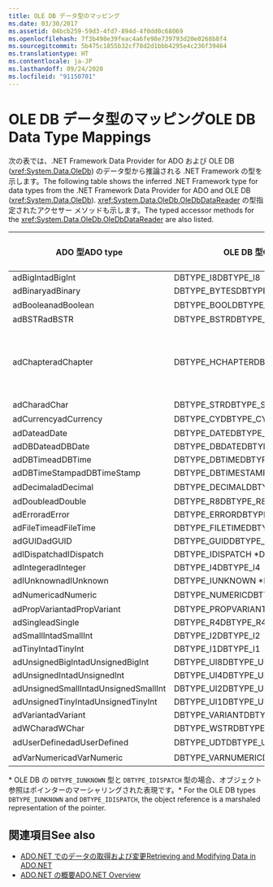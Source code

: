 ```yaml
---
title: OLE DB データ型のマッピング
ms.date: 03/30/2017
ms.assetid: 04bcb259-59d3-4fd7-894d-4f0dd0c68069
ms.openlocfilehash: 7f3b498e39feac4a6fe98e739793d20e0268b8f4
ms.sourcegitcommit: 5b475c1855b32cf78d2d1bbb4295e4c236f39464
ms.translationtype: HT
ms.contentlocale: ja-JP
ms.lasthandoff: 09/24/2020
ms.locfileid: "91150701"
---
```

# <a name="ole-db-data-type-mappings"></a><span data-ttu-id="eba21-102">OLE DB データ型のマッピング</span><span class="sxs-lookup"><span data-stu-id="eba21-102">OLE DB Data Type Mappings</span></span>

<span data-ttu-id="eba21-103">次の表では、.NET Framework Data Provider for ADO および OLE DB (<xref:System.Data.OleDb>) のデータ型から推論される .NET Framework の型を示します。</span><span class="sxs-lookup"><span data-stu-id="eba21-103">The following table shows the inferred .NET Framework type for data types from the .NET Framework Data Provider for ADO and OLE DB (<xref:System.Data.OleDb>).</span></span> <span data-ttu-id="eba21-104"><xref:System.Data.OleDb.OleDbDataReader> の型指定されたアクセサー メソッドも示します。</span><span class="sxs-lookup"><span data-stu-id="eba21-104">The typed accessor methods for the <xref:System.Data.OleDb.OleDbDataReader> are also listed.</span></span>  
  
|<span data-ttu-id="eba21-105">ADO 型</span><span class="sxs-lookup"><span data-stu-id="eba21-105">ADO type</span></span>|<span data-ttu-id="eba21-106">OLE DB 型</span><span class="sxs-lookup"><span data-stu-id="eba21-106">OLE DB type</span></span>|<span data-ttu-id="eba21-107">.NET Framework 型</span><span class="sxs-lookup"><span data-stu-id="eba21-107">.NET Framework type</span></span>|<span data-ttu-id="eba21-108">.NET Framework の型指定されたアクセサー</span><span class="sxs-lookup"><span data-stu-id="eba21-108">.NET Framework typed accessor</span></span>|  
|--------------|-----------------|----------------------------------------------------------------------|--------------------------------------------------------------------------------|  
|<span data-ttu-id="eba21-109">adBigInt</span><span class="sxs-lookup"><span data-stu-id="eba21-109">adBigInt</span></span>|<span data-ttu-id="eba21-110">DBTYPE_I8</span><span class="sxs-lookup"><span data-stu-id="eba21-110">DBTYPE_I8</span></span>|<span data-ttu-id="eba21-111">Int64</span><span class="sxs-lookup"><span data-stu-id="eba21-111">Int64</span></span>|<span data-ttu-id="eba21-112">GetInt64()</span><span class="sxs-lookup"><span data-stu-id="eba21-112">GetInt64()</span></span>|  
|<span data-ttu-id="eba21-113">adBinary</span><span class="sxs-lookup"><span data-stu-id="eba21-113">adBinary</span></span>|<span data-ttu-id="eba21-114">DBTYPE_BYTES</span><span class="sxs-lookup"><span data-stu-id="eba21-114">DBTYPE_BYTES</span></span>|<span data-ttu-id="eba21-115">Byte[]</span><span class="sxs-lookup"><span data-stu-id="eba21-115">Byte[]</span></span>|<span data-ttu-id="eba21-116">GetBytes()</span><span class="sxs-lookup"><span data-stu-id="eba21-116">GetBytes()</span></span>|  
|<span data-ttu-id="eba21-117">adBoolean</span><span class="sxs-lookup"><span data-stu-id="eba21-117">adBoolean</span></span>|<span data-ttu-id="eba21-118">DBTYPE_BOOL</span><span class="sxs-lookup"><span data-stu-id="eba21-118">DBTYPE_BOOL</span></span>|<span data-ttu-id="eba21-119">ブール型</span><span class="sxs-lookup"><span data-stu-id="eba21-119">Boolean</span></span>|<span data-ttu-id="eba21-120">GetBoolean()</span><span class="sxs-lookup"><span data-stu-id="eba21-120">GetBoolean()</span></span>|  
|<span data-ttu-id="eba21-121">adBSTR</span><span class="sxs-lookup"><span data-stu-id="eba21-121">adBSTR</span></span>|<span data-ttu-id="eba21-122">DBTYPE_BSTR</span><span class="sxs-lookup"><span data-stu-id="eba21-122">DBTYPE_BSTR</span></span>|<span data-ttu-id="eba21-123">String</span><span class="sxs-lookup"><span data-stu-id="eba21-123">String</span></span>|<span data-ttu-id="eba21-124">GetString()</span><span class="sxs-lookup"><span data-stu-id="eba21-124">GetString()</span></span>|  
|<span data-ttu-id="eba21-125">adChapter</span><span class="sxs-lookup"><span data-stu-id="eba21-125">adChapter</span></span>|<span data-ttu-id="eba21-126">DBTYPE_HCHAPTER</span><span class="sxs-lookup"><span data-stu-id="eba21-126">DBTYPE_HCHAPTER</span></span>|<span data-ttu-id="eba21-127">`DataReader` によってサポートされます。</span><span class="sxs-lookup"><span data-stu-id="eba21-127">Supported through the `DataReader`.</span></span> <span data-ttu-id="eba21-128">「[DataReader によるデータの取得](retrieving-data-using-a-datareader.md)」をご覧ください。</span><span class="sxs-lookup"><span data-stu-id="eba21-128">See [Retrieving Data Using a DataReader](retrieving-data-using-a-datareader.md).</span></span>|<span data-ttu-id="eba21-129">GetValue()</span><span class="sxs-lookup"><span data-stu-id="eba21-129">GetValue()</span></span>|  
|<span data-ttu-id="eba21-130">adChar</span><span class="sxs-lookup"><span data-stu-id="eba21-130">adChar</span></span>|<span data-ttu-id="eba21-131">DBTYPE_STR</span><span class="sxs-lookup"><span data-stu-id="eba21-131">DBTYPE_STR</span></span>|<span data-ttu-id="eba21-132">String</span><span class="sxs-lookup"><span data-stu-id="eba21-132">String</span></span>|<span data-ttu-id="eba21-133">GetString()</span><span class="sxs-lookup"><span data-stu-id="eba21-133">GetString()</span></span>|  
|<span data-ttu-id="eba21-134">adCurrency</span><span class="sxs-lookup"><span data-stu-id="eba21-134">adCurrency</span></span>|<span data-ttu-id="eba21-135">DBTYPE_CY</span><span class="sxs-lookup"><span data-stu-id="eba21-135">DBTYPE_CY</span></span>|<span data-ttu-id="eba21-136">Decimal (10 進数型)</span><span class="sxs-lookup"><span data-stu-id="eba21-136">Decimal</span></span>|<span data-ttu-id="eba21-137">GetDecimal()</span><span class="sxs-lookup"><span data-stu-id="eba21-137">GetDecimal()</span></span>|  
|<span data-ttu-id="eba21-138">adDate</span><span class="sxs-lookup"><span data-stu-id="eba21-138">adDate</span></span>|<span data-ttu-id="eba21-139">DBTYPE_DATE</span><span class="sxs-lookup"><span data-stu-id="eba21-139">DBTYPE_DATE</span></span>|<span data-ttu-id="eba21-140">DateTime</span><span class="sxs-lookup"><span data-stu-id="eba21-140">DateTime</span></span>|<span data-ttu-id="eba21-141">GetDateTime()</span><span class="sxs-lookup"><span data-stu-id="eba21-141">GetDateTime()</span></span>|  
|<span data-ttu-id="eba21-142">adDBDate</span><span class="sxs-lookup"><span data-stu-id="eba21-142">adDBDate</span></span>|<span data-ttu-id="eba21-143">DBTYPE_DBDATE</span><span class="sxs-lookup"><span data-stu-id="eba21-143">DBTYPE_DBDATE</span></span>|<span data-ttu-id="eba21-144">DateTime</span><span class="sxs-lookup"><span data-stu-id="eba21-144">DateTime</span></span>|<span data-ttu-id="eba21-145">GetDateTime()</span><span class="sxs-lookup"><span data-stu-id="eba21-145">GetDateTime()</span></span>|  
|<span data-ttu-id="eba21-146">adDBTime</span><span class="sxs-lookup"><span data-stu-id="eba21-146">adDBTime</span></span>|<span data-ttu-id="eba21-147">DBTYPE_DBTIME</span><span class="sxs-lookup"><span data-stu-id="eba21-147">DBTYPE_DBTIME</span></span>|<span data-ttu-id="eba21-148">DateTime</span><span class="sxs-lookup"><span data-stu-id="eba21-148">DateTime</span></span>|<span data-ttu-id="eba21-149">GetDateTime()</span><span class="sxs-lookup"><span data-stu-id="eba21-149">GetDateTime()</span></span>|  
|<span data-ttu-id="eba21-150">adDBTimeStamp</span><span class="sxs-lookup"><span data-stu-id="eba21-150">adDBTimeStamp</span></span>|<span data-ttu-id="eba21-151">DBTYPE_DBTIMESTAMP</span><span class="sxs-lookup"><span data-stu-id="eba21-151">DBTYPE_DBTIMESTAMP</span></span>|<span data-ttu-id="eba21-152">DateTime</span><span class="sxs-lookup"><span data-stu-id="eba21-152">DateTime</span></span>|<span data-ttu-id="eba21-153">GetDateTime()</span><span class="sxs-lookup"><span data-stu-id="eba21-153">GetDateTime()</span></span>|  
|<span data-ttu-id="eba21-154">adDecimal</span><span class="sxs-lookup"><span data-stu-id="eba21-154">adDecimal</span></span>|<span data-ttu-id="eba21-155">DBTYPE_DECIMAL</span><span class="sxs-lookup"><span data-stu-id="eba21-155">DBTYPE_DECIMAL</span></span>|<span data-ttu-id="eba21-156">Decimal (10 進数型)</span><span class="sxs-lookup"><span data-stu-id="eba21-156">Decimal</span></span>|<span data-ttu-id="eba21-157">GetDecimal()</span><span class="sxs-lookup"><span data-stu-id="eba21-157">GetDecimal()</span></span>|  
|<span data-ttu-id="eba21-158">adDouble</span><span class="sxs-lookup"><span data-stu-id="eba21-158">adDouble</span></span>|<span data-ttu-id="eba21-159">DBTYPE_R8</span><span class="sxs-lookup"><span data-stu-id="eba21-159">DBTYPE_R8</span></span>|<span data-ttu-id="eba21-160">Double</span><span class="sxs-lookup"><span data-stu-id="eba21-160">Double</span></span>|<span data-ttu-id="eba21-161">GetDouble()</span><span class="sxs-lookup"><span data-stu-id="eba21-161">GetDouble()</span></span>|  
|<span data-ttu-id="eba21-162">adError</span><span class="sxs-lookup"><span data-stu-id="eba21-162">adError</span></span>|<span data-ttu-id="eba21-163">DBTYPE_ERROR</span><span class="sxs-lookup"><span data-stu-id="eba21-163">DBTYPE_ERROR</span></span>|<span data-ttu-id="eba21-164">ExternalException</span><span class="sxs-lookup"><span data-stu-id="eba21-164">ExternalException</span></span>|<span data-ttu-id="eba21-165">GetValue()</span><span class="sxs-lookup"><span data-stu-id="eba21-165">GetValue()</span></span>|  
|<span data-ttu-id="eba21-166">adFileTime</span><span class="sxs-lookup"><span data-stu-id="eba21-166">adFileTime</span></span>|<span data-ttu-id="eba21-167">DBTYPE_FILETIME</span><span class="sxs-lookup"><span data-stu-id="eba21-167">DBTYPE_FILETIME</span></span>|<span data-ttu-id="eba21-168">DateTime</span><span class="sxs-lookup"><span data-stu-id="eba21-168">DateTime</span></span>|<span data-ttu-id="eba21-169">GetDateTime()</span><span class="sxs-lookup"><span data-stu-id="eba21-169">GetDateTime()</span></span>|  
|<span data-ttu-id="eba21-170">adGUID</span><span class="sxs-lookup"><span data-stu-id="eba21-170">adGUID</span></span>|<span data-ttu-id="eba21-171">DBTYPE_GUID</span><span class="sxs-lookup"><span data-stu-id="eba21-171">DBTYPE_GUID</span></span>|<span data-ttu-id="eba21-172">GUID</span><span class="sxs-lookup"><span data-stu-id="eba21-172">Guid</span></span>|<span data-ttu-id="eba21-173">GetGuid()</span><span class="sxs-lookup"><span data-stu-id="eba21-173">GetGuid()</span></span>|  
|<span data-ttu-id="eba21-174">adIDispatch</span><span class="sxs-lookup"><span data-stu-id="eba21-174">adIDispatch</span></span>|<span data-ttu-id="eba21-175">DBTYPE_IDISPATCH \*</span><span class="sxs-lookup"><span data-stu-id="eba21-175">DBTYPE_IDISPATCH \*</span></span>|<span data-ttu-id="eba21-176">Object</span><span class="sxs-lookup"><span data-stu-id="eba21-176">Object</span></span>|<span data-ttu-id="eba21-177">GetValue()</span><span class="sxs-lookup"><span data-stu-id="eba21-177">GetValue()</span></span>|  
|<span data-ttu-id="eba21-178">adInteger</span><span class="sxs-lookup"><span data-stu-id="eba21-178">adInteger</span></span>|<span data-ttu-id="eba21-179">DBTYPE_I4</span><span class="sxs-lookup"><span data-stu-id="eba21-179">DBTYPE_I4</span></span>|<span data-ttu-id="eba21-180">Int32</span><span class="sxs-lookup"><span data-stu-id="eba21-180">Int32</span></span>|<span data-ttu-id="eba21-181">GetInt32()</span><span class="sxs-lookup"><span data-stu-id="eba21-181">GetInt32()</span></span>|  
|<span data-ttu-id="eba21-182">adIUnknown</span><span class="sxs-lookup"><span data-stu-id="eba21-182">adIUnknown</span></span>|<span data-ttu-id="eba21-183">DBTYPE_IUNKNOWN \*</span><span class="sxs-lookup"><span data-stu-id="eba21-183">DBTYPE_IUNKNOWN \*</span></span>|<span data-ttu-id="eba21-184">Object</span><span class="sxs-lookup"><span data-stu-id="eba21-184">Object</span></span>|<span data-ttu-id="eba21-185">GetValue()</span><span class="sxs-lookup"><span data-stu-id="eba21-185">GetValue()</span></span>|  
|<span data-ttu-id="eba21-186">adNumeric</span><span class="sxs-lookup"><span data-stu-id="eba21-186">adNumeric</span></span>|<span data-ttu-id="eba21-187">DBTYPE_NUMERIC</span><span class="sxs-lookup"><span data-stu-id="eba21-187">DBTYPE_NUMERIC</span></span>|<span data-ttu-id="eba21-188">Decimal (10 進数型)</span><span class="sxs-lookup"><span data-stu-id="eba21-188">Decimal</span></span>|<span data-ttu-id="eba21-189">GetDecimal()</span><span class="sxs-lookup"><span data-stu-id="eba21-189">GetDecimal()</span></span>|  
|<span data-ttu-id="eba21-190">adPropVariant</span><span class="sxs-lookup"><span data-stu-id="eba21-190">adPropVariant</span></span>|<span data-ttu-id="eba21-191">DBTYPE_PROPVARIANT</span><span class="sxs-lookup"><span data-stu-id="eba21-191">DBTYPE_PROPVARIANT</span></span>|<span data-ttu-id="eba21-192">Object</span><span class="sxs-lookup"><span data-stu-id="eba21-192">Object</span></span>|<span data-ttu-id="eba21-193">GetValue()</span><span class="sxs-lookup"><span data-stu-id="eba21-193">GetValue()</span></span>|  
|<span data-ttu-id="eba21-194">adSingle</span><span class="sxs-lookup"><span data-stu-id="eba21-194">adSingle</span></span>|<span data-ttu-id="eba21-195">DBTYPE_R4</span><span class="sxs-lookup"><span data-stu-id="eba21-195">DBTYPE_R4</span></span>|<span data-ttu-id="eba21-196">Single</span><span class="sxs-lookup"><span data-stu-id="eba21-196">Single</span></span>|<span data-ttu-id="eba21-197">GetFloat()</span><span class="sxs-lookup"><span data-stu-id="eba21-197">GetFloat()</span></span>|  
|<span data-ttu-id="eba21-198">adSmallInt</span><span class="sxs-lookup"><span data-stu-id="eba21-198">adSmallInt</span></span>|<span data-ttu-id="eba21-199">DBTYPE_I2</span><span class="sxs-lookup"><span data-stu-id="eba21-199">DBTYPE_I2</span></span>|<span data-ttu-id="eba21-200">Int16</span><span class="sxs-lookup"><span data-stu-id="eba21-200">Int16</span></span>|<span data-ttu-id="eba21-201">GetInt16()</span><span class="sxs-lookup"><span data-stu-id="eba21-201">GetInt16()</span></span>|  
|<span data-ttu-id="eba21-202">adTinyInt</span><span class="sxs-lookup"><span data-stu-id="eba21-202">adTinyInt</span></span>|<span data-ttu-id="eba21-203">DBTYPE_I1</span><span class="sxs-lookup"><span data-stu-id="eba21-203">DBTYPE_I1</span></span>|<span data-ttu-id="eba21-204">Byte</span><span class="sxs-lookup"><span data-stu-id="eba21-204">Byte</span></span>|<span data-ttu-id="eba21-205">GetByte()</span><span class="sxs-lookup"><span data-stu-id="eba21-205">GetByte()</span></span>|  
|<span data-ttu-id="eba21-206">adUnsignedBigInt</span><span class="sxs-lookup"><span data-stu-id="eba21-206">adUnsignedBigInt</span></span>|<span data-ttu-id="eba21-207">DBTYPE_UI8</span><span class="sxs-lookup"><span data-stu-id="eba21-207">DBTYPE_UI8</span></span>|<span data-ttu-id="eba21-208">UInt64</span><span class="sxs-lookup"><span data-stu-id="eba21-208">UInt64</span></span>|<span data-ttu-id="eba21-209">GetValue()</span><span class="sxs-lookup"><span data-stu-id="eba21-209">GetValue()</span></span>|  
|<span data-ttu-id="eba21-210">adUnsignedInt</span><span class="sxs-lookup"><span data-stu-id="eba21-210">adUnsignedInt</span></span>|<span data-ttu-id="eba21-211">DBTYPE_UI4</span><span class="sxs-lookup"><span data-stu-id="eba21-211">DBTYPE_UI4</span></span>|<span data-ttu-id="eba21-212">UInt32</span><span class="sxs-lookup"><span data-stu-id="eba21-212">UInt32</span></span>|<span data-ttu-id="eba21-213">GetValue()</span><span class="sxs-lookup"><span data-stu-id="eba21-213">GetValue()</span></span>|  
|<span data-ttu-id="eba21-214">adUnsignedSmallInt</span><span class="sxs-lookup"><span data-stu-id="eba21-214">adUnsignedSmallInt</span></span>|<span data-ttu-id="eba21-215">DBTYPE_UI2</span><span class="sxs-lookup"><span data-stu-id="eba21-215">DBTYPE_UI2</span></span>|<span data-ttu-id="eba21-216">UInt16</span><span class="sxs-lookup"><span data-stu-id="eba21-216">UInt16</span></span>|<span data-ttu-id="eba21-217">GetValue()</span><span class="sxs-lookup"><span data-stu-id="eba21-217">GetValue()</span></span>|  
|<span data-ttu-id="eba21-218">adUnsignedTinyInt</span><span class="sxs-lookup"><span data-stu-id="eba21-218">adUnsignedTinyInt</span></span>|<span data-ttu-id="eba21-219">DBTYPE_UI1</span><span class="sxs-lookup"><span data-stu-id="eba21-219">DBTYPE_UI1</span></span>|<span data-ttu-id="eba21-220">Byte</span><span class="sxs-lookup"><span data-stu-id="eba21-220">Byte</span></span>|<span data-ttu-id="eba21-221">GetByte()</span><span class="sxs-lookup"><span data-stu-id="eba21-221">GetByte()</span></span>|  
|<span data-ttu-id="eba21-222">adVariant</span><span class="sxs-lookup"><span data-stu-id="eba21-222">adVariant</span></span>|<span data-ttu-id="eba21-223">DBTYPE_VARIANT</span><span class="sxs-lookup"><span data-stu-id="eba21-223">DBTYPE_VARIANT</span></span>|<span data-ttu-id="eba21-224">Object</span><span class="sxs-lookup"><span data-stu-id="eba21-224">Object</span></span>|<span data-ttu-id="eba21-225">GetValue()</span><span class="sxs-lookup"><span data-stu-id="eba21-225">GetValue()</span></span>|  
|<span data-ttu-id="eba21-226">adWChar</span><span class="sxs-lookup"><span data-stu-id="eba21-226">adWChar</span></span>|<span data-ttu-id="eba21-227">DBTYPE_WSTR</span><span class="sxs-lookup"><span data-stu-id="eba21-227">DBTYPE_WSTR</span></span>|<span data-ttu-id="eba21-228">String</span><span class="sxs-lookup"><span data-stu-id="eba21-228">String</span></span>|<span data-ttu-id="eba21-229">GetString()</span><span class="sxs-lookup"><span data-stu-id="eba21-229">GetString()</span></span>|  
|<span data-ttu-id="eba21-230">adUserDefined</span><span class="sxs-lookup"><span data-stu-id="eba21-230">adUserDefined</span></span>|<span data-ttu-id="eba21-231">DBTYPE_UDT</span><span class="sxs-lookup"><span data-stu-id="eba21-231">DBTYPE_UDT</span></span>|<span data-ttu-id="eba21-232">サポート外</span><span class="sxs-lookup"><span data-stu-id="eba21-232">not supported</span></span>||  
|<span data-ttu-id="eba21-233">adVarNumeric</span><span class="sxs-lookup"><span data-stu-id="eba21-233">adVarNumeric</span></span>|<span data-ttu-id="eba21-234">DBTYPE_VARNUMERIC</span><span class="sxs-lookup"><span data-stu-id="eba21-234">DBTYPE_VARNUMERIC</span></span>|<span data-ttu-id="eba21-235">サポート外</span><span class="sxs-lookup"><span data-stu-id="eba21-235">not supported</span></span>||  
  
 <span data-ttu-id="eba21-236">\* OLE DB の `DBTYPE_IUNKNOWN` 型と `DBTYPE_IDISPATCH` 型の場合、オブジェクト参照はポインターのマーシャリングされた表現です。</span><span class="sxs-lookup"><span data-stu-id="eba21-236">\* For the OLE DB types `DBTYPE_IUNKNOWN` and `DBTYPE_IDISPATCH`, the object reference is a marshaled representation of the pointer.</span></span>  
  
## <a name="see-also"></a><span data-ttu-id="eba21-237">関連項目</span><span class="sxs-lookup"><span data-stu-id="eba21-237">See also</span></span>

- [<span data-ttu-id="eba21-238">ADO.NET でのデータの取得および変更</span><span class="sxs-lookup"><span data-stu-id="eba21-238">Retrieving and Modifying Data in ADO.NET</span></span>](retrieving-and-modifying-data.md)
- [<span data-ttu-id="eba21-239">ADO.NET の概要</span><span class="sxs-lookup"><span data-stu-id="eba21-239">ADO.NET Overview</span></span>](ado-net-overview.md)
